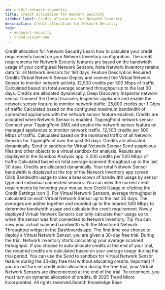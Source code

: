 ```yaml
---
id: credit-network-inventory
title: Credit allocation for Network Security
sidebar_label: Credit allocation for Network Security
description: Credit allocation for Network Security
tags:
  - endpoint-security
  - trend-vision-one
---
```


 Credit allocation for Network Security Learn how to calculate your credit requirements based on your Network Inventory configuration. The credit requirements for Network Security features are based on the bandwidth usage of your configured Network Sensors. Note Network Inventory retains data for all Network Sensors for 180 days. Feature Description Required Credits Virtual Network Sensor Deploy and connect the Virtual Network Sensor to monitor network activity. 12,500 credits per 500 Mbps of traffic Calculated based on total average scanned throughput up to the last 30 days. Credits are allocated dynamically. Deep Discovery Inspector network sensor Connect the Deep Discovery Inspector appliance and enable the network sensor feature to monitor network traffic. 25,000 credits per 1 Gbps of traffic Calculated based on the configured maximum bandwidth of connected appliances with the network sensor feature enabled. Credits are allocated when Network Sensor is enabled. TippingPoint network sensor Connect your TippingPoint SMS and enable the network sensor feature on managed appliances to monitor network traffic. 12,500 credits per 500 Mbps of traffic. Calculated based on the monitored traffic of all Network Sensors for TippingPoint over the past 30 days. Credits are allocated dynamically. Send to sandbox for Virtual Network Sensor Send suspicious files and other objects to a virtual sandbox for analysis. Results are displayed in the Sandbox Analysis app. 2,000 credits per 500 Mbps of traffic Calculated based on total average scanned throughput up to the last 30 days. Credits are allocated dynamically. Your total Network Sensor bandwidth is displayed at the top of the Network Inventory app screen. Click Bandwidth usage to view a breakdown of bandwidth usage by sensor type and individual connected sensors. You can view the current credit requirements by hovering your mouse over Credit Usage or clicking the Credit Settings icon (). For Virtual Network Sensors, average throughput is calculated on each Virtual Network Sensor up to the last 30 days. The averages are added together and rounded up to the nearest 500 Mbps to determine bandwidth usage and calculate the credit requirement. Newly deployed Virtual Network Sensors can only calculate their usage up to when the sensor was first connected to Network Inventory. Tip You can view your actual scanned bandwidth with the Monitored Network Throughput widget in the Dashboards app. The first time you choose to deploy a Virtual Network Sensor, you are given a 30-day free trial. During the trial, Network Inventory starts calculating your average scanned throughput. If you choose to auto-allocate credits at the end of your trial, the required credits are calculated based on your average usage during the trial period. You can use the Send to sandbox for Virtual Network Sensor feature during the 30-day free trial without allocating credits. Important If you do not turn on credit auto-allocation during the free trial, your Virtual Network Sensors are disconnected at the end of the trial. To reconnect, you must turn on dynamic allocation of credits. © 2025 Trend Micro Incorporated. All rights reserved.Search Knowledge Base
